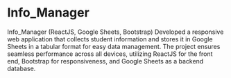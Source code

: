 # Info_Manager 
Info_Manager (ReactJS, Google Sheets, Bootstrap) Developed a responsive web application that collects student information and stores it in Google Sheets in a tabular format for easy data management. The project ensures seamless performance across all devices, utilizing ReactJS for the front end, Bootstrap for responsiveness, and Google Sheets as a backend database.

